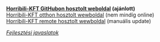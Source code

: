 **[Horribili-KFT GitHubon hosztolt weboldal](https://horribili-fejlesztok.github.io/Horribili-KFT/) (ajánlott)**   
[Horribili-KFT otthon hosztolt wewboldal](https://horribili.zapto.org/) (nem mindíg online)   
[Horribili-KFT remote hosztolt wewboldal](https://horribili.kesug.com/) (manuális update)   

*[Fejlesztési javaslatok](/fejlesztési%20javaslatok.md)*